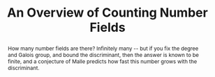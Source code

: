 ---
seminar_date: 2021-01-15
time:  2:30-3:30pm
speaker: Frank Thorne
speaker_url: http://people.math.sc.edu/thornef/
affiliation: University of South Carolina
affiliation_abbr: UofSC
title: An Overview of Counting Number Fields
abstract: How many number fields are there? Infinitely many -- but if you fix the degree and Galois group, and bound the discriminant, then the answer is known to be finite, and a conjecture of Malle predicts how fast this number grows with the discriminant. 
draft: false # needs to be set false to have the information published on the seminar page
katex: true # for latex processing
categories:
- Seminar 
tags:
- Research # research, learning, ... 
---